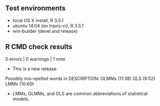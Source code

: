 ## Test environments
* local OS X install, R 3.5.1
* ubuntu 14.04 (on travis-ci), R 3.5.1
* win-builder (devel and release)

## R CMD check results

0 errors | 0 warnings | 1 note

* This is a new release.

Possibly mis-spelled words in DESCRIPTION:
  GLMMs (11:38)
  GLS (9:52)
  LMMs (10:60)
  
* LMMs, GLMMs, and GLS are common abbreviations of statistical models.